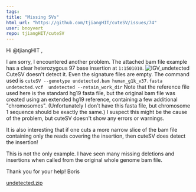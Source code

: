 ```yaml
---
tags: 
title: "Missing SVs"
html_url: "https://github.com/tjiangHIT/cuteSV/issues/74"
user: bnoyvert
repo: tjiangHIT/cuteSV
---
```


Hi @tjiangHIT ,

I am sorry, I encountered another problem. The attached bam file example has a clear heterozygous 97 base insertion at `1:1501010`.
![IGV_undetected](https://user-images.githubusercontent.com/97630376/154115648-e43cf69e-9c46-4e26-b2a5-d9c8cd5eecbd.png)
CuteSV doesn't detect it. Even the signature files are empty.
The command used is 
`cuteSV --genotype undetected.bam human_g1k_v37.fasta undetected.vcf  undetected --retain_work_dir`
Note that the reference file used here is the standard hg19 fasta file, but the original bam file was created using an extended hg19 reference, containing a few additional "chromosomes". (Unfortunately I don't have this fasta file, but chromosome 1 sequence should be exactly the same.) I suspect this might be the cause of the problem, but cuteSV doesn't show any errors or warnings.

It is also interesting that if one cuts a more narrow slice of the bam file containing only the reads covering the insertion, then cuteSV does detect the insertion!

This is not the only example. I have seen many missing deletions and insertions when called from the original whole genome bam file.

Thank you for your help!
Boris

[undetected.zip](https://github.com/tjiangHIT/cuteSV/files/8073511/undetected.zip)